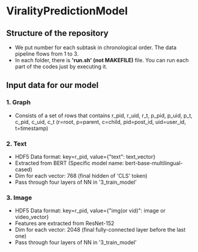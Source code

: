 # ViralityPredictionModel

## Structure of the repository
- We put number for each subtask in chronological order. The data pipeline flows from 1 to 3.
- In each folder, there is **'run.sh' (not MAKEFILE)** file. You can run each part of the codes just by executing it.


## Input data for our model

### 1. Graph
- Consists of a set of rows that contains r_pid, r_uid, r_t, p_pid, p_uid, p_t, c_pid, c_uid, c_t 
  (r=root, p=parent, c=child, pid=post_id, uid=user_id, t=timestamp)


### 2. Text 

- HDF5 Data format: key=r_pid, value={"text": text_vector} 
- Extracted from BERT (Specific model name: bert-base-multilingual-cased)
- Dim for each vector: 768 (final hidden of 'CLS' token)
- Pass through four layers of NN in '3_train_model'


### 3. Image 

- HDF5 Data format: key=r_pid, value={"img(or vid)": image or video_vector}
- Features are extracted from ResNet-152
- Dim for each vector: 2048 (final fully-connected layer before the last one)
- Pass through four layers of NN in '3_train_model'

